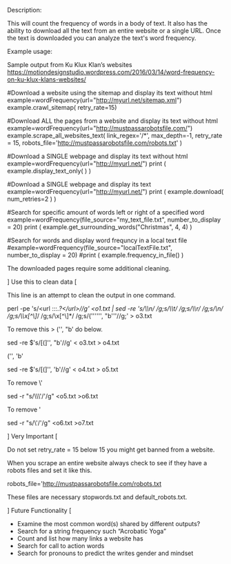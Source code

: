 Description:

This will count the frequency of words in a body of text.   It also has the ability to download all the text from an entire website or a single URL.  Once the text is downloaded you can analyze the text's word frequency.  

Example usage:

Sample output from Ku Klux Klan’s websites
https://motiondesignstudio.wordpress.com/2016/03/14/word-frequency-on-ku-klux-klans-websites/

#Download a website using the sitemap and display its text without html
example=wordFrequency(url="http://myurl.net/sitemap.xml")
example.crawl_sitemap( retry_rate=15) 

#Download ALL the pages from a website and display its text without html
example=wordFrequency(url="http://mustpassarobotsfile.com/")
example.scrape_all_websites_text( link_regex='/*', max_depth=-1, retry_rate = 15, robots_file='http://mustpassarobotsfile.com/robots.txt' )

#Download a SINGLE webpage and display its text without html
example=wordFrequency(url="http://myurl.net/")
print ( example.display_text_only( ) )

#Download a SINGLE webpage and display its text
example=wordFrequency(url="http://myurl.net/")
print ( example.download( num_retries=2 ) )


#Search for specific amount of words left or right of a specified word
example=wordFrequency(file_source="my_text_file.txt", number_to_display = 20)
print ( example.get_surrounding_words("Christmas", 4, 4) )

#Search for words and display word frequncy in a local text file
#example=wordFrequency(file_source="localTextFile.txt", number_to_display = 20)
#print ( example.frequency_in_file() )

The downloaded pages require some additional cleaning.  

] Use this to clean data [

This line is an attempt to clean the output in one command.

perl -pe 's/<url :::.*?<\/url>//g'  <o1.txt | sed -re 's/\\\\n/ /g;s/\\\\t/ /g;s/\\\\r/ /g;s/\\n/ /g;s/\\\\x[^\\]*/ /g;s/\\x[^\\]*/ /g;s/\('\'''\'', "b'\''//g;'  > o3.txt

To remove this >  ('', "b'   do below.

sed -re $'s/[(]\'\', \"b\'//g' < o3.txt > o4.txt

('', 'b'

sed -re $'s/[(]\'\', \'b\'//g' < o4.txt > o5.txt

To remove \\\'

sed -r "s/\\\\\\\'/\'/g" <o5.txt >o6.txt

To remove \'

sed -r "s/\\\'/\'/g" <o6.txt >o7.txt

] Very Important [

Do not set retry_rate = 15 below 15 you might get banned from a website.

When you scrape an entire website always check to see if they have a robots files and set it like this.

robots_file='http://mustpassarobotsfile.com/robots.txt

These files are necessary stopwords.txt and default_robots.txt.

] Future Functionality [

- Examine the most common word(s) shared by different outputs?
- Search for a string frequency such “Acrobatic Yoga”
- Count and list how many links a website has
- Search for call to action words
- Search for pronouns to predict the writes gender and mindset
